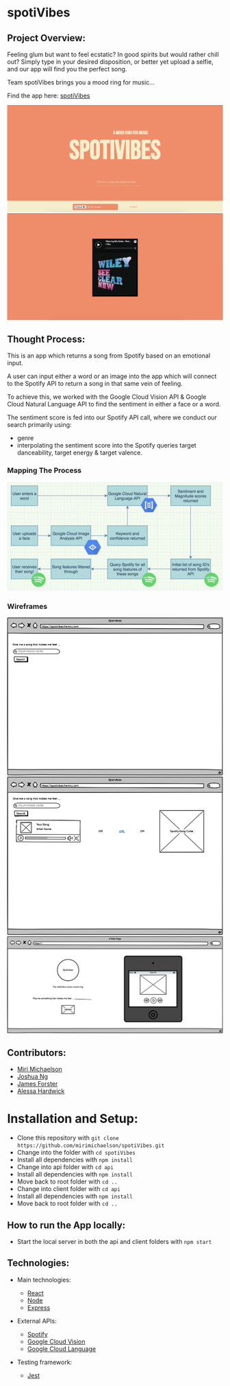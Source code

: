 # spotiVibes

## Project Overview:

Feeling glum but want to feel ecstatic?
In good spirits but would rather chill out?
Simply type in your desired disposition, or better yet upload a selfie, and our app will find you the perfect song.

Team spotiVibes brings you a mood ring for music...

Find the app here: [spotiVibes](http://spotivibes.surge.sh/)

![Front Page](./screenshots/screenshot1.png)
![Search Result](./screenshots/screenshot2.png)

## Thought Process:

This is an app which returns a song from Spotify based on an emotional input. 

A user can input either a word or an image into the app which will connect to the Spotify API to return a song in that same vein of feeling. 

To achieve this, we worked with the Google Cloud Vision API & Google Cloud Natural Language API to find the sentiment in either a face or a word. 

The sentiment score is fed into our Spotify API call, where we conduct our search primarily using:
- genre
- interpolating the sentiment score into the Spotify queries target danceability, target energy & target valence. 

### Mapping The Process
![process-flow-chart](./thought-process.jpg?raw=true)

### Wireframes
![Frontpage Wireframe](./diagrams/page-on-load.png)
![Search Wireframe](./diagrams/page-on-search.png)
![Final Wireframe](./diagrams/final-wireframe-design.png)

## Contributors:

- [Miri Michaelson](https://github.com/mirimichaelson)
- [Joshua Ng](https://github.com/JoshuaNg2332)
- [James Forster](https://github.com/jamesAforster)
- [Alessa Hardwick](https://github.com/alessa-lou)

Installation and Setup:
=======================

- Clone this repository with ```git clone https://github.com/mirimichaelson/spotiVibes.git```
- Change into the folder with ```cd spotiVibes```
- Install all dependencies with ```npm install```
- Change into api folder with ```cd api```
- Install all dependencies with ```npm install```
- Move back to root folder with ```cd ..```
- Change into client folder with ```cd api```
- Install all dependencies with ```npm install```
- Move back to root folder with ```cd ..```

## How to run the App locally:

- Start the local server in both the api and client folders with ```npm start```

## Technologies:

* Main technologies:

  - [React](https://reactjs.org/)
  - [Node](https://nodejs.org/en/)
  - [Express](https://expressjs.com)

* External APIs:

  - [Spotify](https://developer.spotify.com/documentation/web-api/)
  - [Google Cloud Vision](https://cloud.google.com/vision)
  - [Google Cloud Language](https://cloud.google.com/natural-language)

* Testing framework:

  - [Jest](https://jestjs.io)
